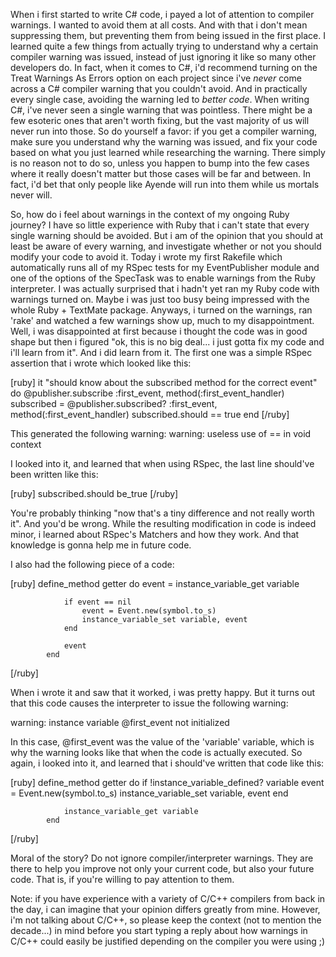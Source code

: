 When i first started to write C# code, i payed a lot of attention to compiler warnings.  I wanted to avoid them at all costs.  And with that i don't mean suppressing them, but preventing them from being issued in the first place.  I learned quite a few things from actually trying to understand why a certain compiler warning was issued, instead of just ignoring it like so many other developers do.  In fact, when it comes to C#, i'd recommend turning on the Treat Warnings As Errors option on each project since i've <em>never</em> come across a C# compiler warning that you couldn't avoid.  And in practically every single case, avoiding the warning led to <em>better code</em>.  When writing C#, i've never seen a single warning that was pointless.  There might be a few esoteric ones that aren't worth fixing, but the vast majority of us will never run into those.  So do yourself a favor: if you get a compiler warning, make sure you understand why the warning was issued, and fix your code based on what you just learned while researching the warning.  There simply is no reason not to do so, unless you happen to bump into the few cases where it really doesn't matter but those cases will be far and between.  In fact, i'd bet that only people like Ayende will run into them while us mortals never will.    

So, how do i feel about warnings in the context of my ongoing Ruby journey? I have so little experience with Ruby that i can't state that every single warning should be avoided.  But i am of the opinion that you should at least be aware of every warning, and investigate whether or not you should modify your code to avoid it.  Today i wrote my first Rakefile which automatically runs all of my RSpec tests for my EventPublisher module and one of the options of the SpecTask was to enable warnings from the Ruby interpreter.  I was actually surprised that i hadn't yet ran my Ruby code with warnings turned on.  Maybe i was just too busy being impressed with the whole Ruby + TextMate package.  Anyways, i turned on the warnings, ran 'rake' and watched a few warnings show up, much to my disappointment.  Well, i was disappointed at first because i thought the code was in good shape but then i figured "ok, this is no big deal... i just gotta fix my code and i'll learn from it".  And i did learn from it.  The first one was a simple RSpec assertion that i wrote which looked like this:

<div>
[ruby]
	it &quot;should know about the subscribed method for the correct event&quot; do
		@publisher.subscribe :first_event, method(:first_event_handler)
		subscribed = @publisher.subscribed? :first_event, method(:first_event_handler)
		subscribed.should == true
	end
[/ruby]
</div>

This generated the following warning:
warning: useless use of == in void context

I looked into it, and learned that when using RSpec, the last line should've been written like this:

<div>
[ruby]
		subscribed.should be_true
[/ruby]
</div>

You're probably thinking "now that's a tiny difference and not really worth it".  And you'd be wrong.  While the resulting modification in code is indeed minor, i learned about RSpec's Matchers and how they work.  And that knowledge is gonna help me in future code.

I also had the following piece of a code:

<div>
[ruby]
			define_method getter do
				event = instance_variable_get variable

				if event == nil
					event = Event.new(symbol.to_s)
					instance_variable_set variable, event
				end

				event
			end
[/ruby]
</div>

When i wrote it and saw that it worked, i was pretty happy.  But it turns out that this code causes the interpreter to issue the following warning:

warning: instance variable @first_event not initialized

In this case, @first_event was the value of the 'variable' variable, which is why the warning looks like that when the code is actually executed.   So again, i looked into it, and learned that i should've written that code like this:

<div>
[ruby]
			define_method getter do
				if !instance_variable_defined? variable
					event = Event.new(symbol.to_s)
					instance_variable_set variable, event
				end
				
				instance_variable_get variable
			end
[/ruby]
</div>

Moral of the story? Do not ignore compiler/interpreter warnings.  They are there to help you improve not only your current code, but also your future code.  That is, if you're willing to pay attention to them.

Note: if you have experience with a variety of C/C++ compilers from back in the day, i can imagine that your opinion differs greatly from mine.  However, i'm not talking about C/C++, so please keep the context (not to mention the decade...) in mind before you start typing a reply about how warnings in C/C++ could easily be justified depending on the compiler you were using ;)